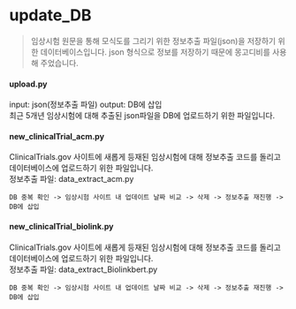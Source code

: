 # update_DB

> 임상시험 원문을 통해 모식도를 그리기 위한 정보추출 파일(json)을 저장하기 위한 데이터베이스입니다. 
> json 형식으로 정보를 저장하기 때문에 몽고디비를 사용해 주었습니다.


#### **upload.py**  
input: json(정보추출 파일)  output: DB에 삽입  
최근 5개년 임상시험에 대해 추출된 json파일을 DB에 업로드하기 위한 파일입니다.

#### **new_clinicalTrial_acm.py**  
ClinicalTrials.gov 사이트에 새롭게 등재된 임상시험에 대해 정보추출 코드를 돌리고 데이터베이스에 업로드하기 위한 파일입니다.  
정보추출 파일: data_extract_acm.py
```
DB 중복 확인 -> 임상시험 사이트 내 업데이트 날짜 비교 -> 삭제 -> 정보추출 재진행 -> DB에 삽입
```
#### **new_clinicalTrial_biolink.py**  
ClinicalTrials.gov 사이트에 새롭게 등재된 임상시험에 대해 정보추출 코드를 돌리고 데이터베이스에 업로드하기 위한 파일입니다.  
정보추출 파일: data_extract_Biolinkbert.py
```
DB 중복 확인 -> 임상시험 사이트 내 업데이트 날짜 비교 -> 삭제 -> 정보추출 재진행 -> DB에 삽입
```
